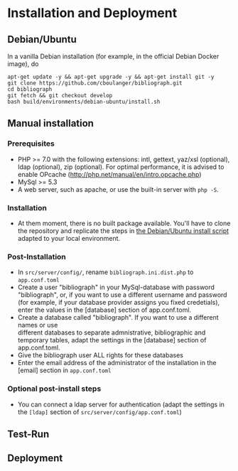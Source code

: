 # Installation and Deployment

## Debian/Ubuntu
In a vanilla Debian installation (for example, in the official Debian Docker image), do
```
apt-get update -y && apt-get upgrade -y && apt-get install git -y
git clone https://github.com/cboulanger/bibliograph.git
cd bibliograph
git fetch && git checkout develop
bash build/environments/debian-ubuntu/install.sh
````

## Manual installation 

### Prerequisites
- PHP >= 7.0 with the following extensions: intl, gettext, yaz/xsl (optional), 
  ldap  (optional), zip (optional). For optimal performance, it is advised to enable 
  OPcache (http://php.net/manual/en/intro.opcache.php)
- MySql >= 5.3 
- A web server, such as apache, or use the built-in server with `php -S`.

### Installation 
- At them moment, there is no built package available. You'll have to clone the repository
  and replicate the steps in [the Debian/Ubuntu install script](../build/environments/debian-ubuntu/install.sh) adapted to your local environment.

### Post-Installation 
- In `src/server/config/`, rename `bibliograph.ini.dist.php` to
  `app.conf.toml`
- Create a user "bibliograph" in your MySql-database with password "bibliograph", or,
  if you want to use a different username and password (for example, if your database
  provider assigns you fixed credetials), enter the values in the [database] section 
  of app.conf.toml.
- Create a database called "bibliograph". If you want to use a different names or use   
  different databases to separate admnistrative, bibliographic and temporary tables, 
  adapt the settings in the [database] section of app.conf.toml.
- Give the bibliograph user ALL rights for these databases
- Enter the email address of the administrator of the installation in the 
  [email] section in `app.conf.toml`

### Optional post-install steps
- You can connect a ldap server for authentication (adapt the settings in the `[ldap]` section of `src/server/config/app.conf.toml`)

## Test-Run


## Deployment